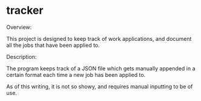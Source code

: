 # tracker


Overview:

This project is designed to keep track of work applications, and document all the jobs that have been applied to.


Description:

The program keeps track of a JSON file which gets manually appended in a certain format each time a new job has been applied to.


As of this writing, it is not so showy, and requires manual inputting to be of use. 
